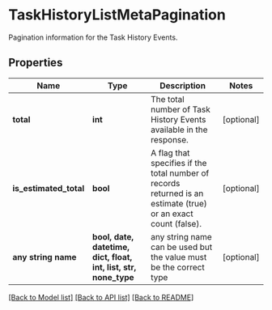 # TaskHistoryListMetaPagination

Pagination information for the Task History Events.

## Properties
Name | Type | Description | Notes
------------ | ------------- | ------------- | -------------
**total** | **int** | The total number of Task History Events available in the response. | [optional] 
**is_estimated_total** | **bool** | A flag that specifies if the total number of records returned is an estimate (true) or an exact count (false). | [optional] 
**any string name** | **bool, date, datetime, dict, float, int, list, str, none_type** | any string name can be used but the value must be the correct type | [optional]

[[Back to Model list]](../README.md#documentation-for-models) [[Back to API list]](../README.md#documentation-for-api-endpoints) [[Back to README]](../README.md)


